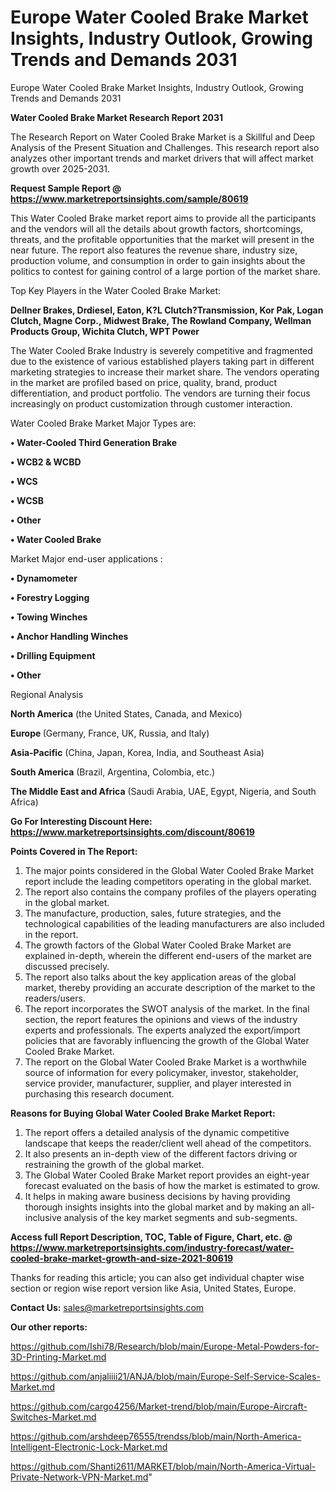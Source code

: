 # Europe Water Cooled Brake Market Insights, Industry Outlook, Growing Trends and Demands 2031
 Europe Water Cooled Brake Market Insights, Industry Outlook, Growing Trends and Demands 2031

<strong>Water Cooled Brake Market Research Report 2031</strong>

The Research Report on Water Cooled Brake Market is a Skillful and Deep Analysis of the Present Situation and Challenges. This research report also analyzes other important trends and market drivers that will affect market growth over 2025-2031.

<strong>Request Sample Report @ <a href=https://www.marketreportsinsights.com/sample/80619>https://www.marketreportsinsights.com/sample/80619</a></strong>

This Water Cooled Brake market report aims to provide all the participants and the vendors will all the details about growth factors, shortcomings, threats, and the profitable opportunities that the market will present in the near future. The report also features the revenue share, industry size, production volume, and consumption in order to gain insights about the politics to contest for gaining control of a large portion of the market share.

Top Key Players in the Water Cooled Brake Market:

<strong>Dellner Brakes, Drdiesel, Eaton, K?L Clutch?Transmission, Kor Pak, Logan Clutch, Magne Corp., Midwest Brake, The Rowland Company, Wellman Products Group, Wichita Clutch, WPT Power</strong>

The Water Cooled Brake Industry is severely competitive and fragmented due to the existence of various established players taking part in different marketing strategies to increase their market share. The vendors operating in the market are profiled based on price, quality, brand, product differentiation, and product portfolio. The vendors are turning their focus increasingly on product customization through customer interaction.

Water Cooled Brake Market Major Types are:

<strong>• Water-Cooled Third Generation Brake

• WCB2 & WCBD

• WCS

• WCSB

• Other

• Water Cooled Brake</strong>

Market Major end-user applications :

<strong>• Dynamometer

• Forestry Logging

• Towing Winches

• Anchor Handling Winches

• Drilling Equipment

• Other</strong>

Regional Analysis

</u><strong><b>North America</b></strong> (the United States, Canada, and Mexico)

<strong><b>Europe </b></strong>(Germany, France, UK, Russia, and Italy)

<strong><b>Asia-Pacific</b></strong> (China, Japan, Korea, India, and Southeast Asia)

<strong><b>South America</b></strong> (Brazil, Argentina, Colombia, etc.)

<strong><b>The Middle East and Africa</b></strong> (Saudi Arabia, UAE, Egypt, Nigeria, and South Africa)

<strong>Go For Interesting Discount Here: <a href=https://www.marketreportsinsights.com/discount/80619>https://www.marketreportsinsights.com/discount/80619</a></strong>

<strong>Points Covered in The Report:</strong>
<ol>
  <li>The major points considered in the Global Water Cooled Brake Market report include the leading competitors operating in the global market.</li>
  <li>The report also contains the company profiles of the players operating in the global market.</li>
  <li>The manufacture, production, sales, future strategies, and the technological capabilities of the leading manufacturers are also included in the report.</li>
  <li>The growth factors of the Global Water Cooled Brake Market are explained in-depth, wherein the different end-users of the market are discussed precisely.</li>
  <li>The report also talks about the key application areas of the global market, thereby providing an accurate description of the market to the readers/users.</li>
  <li>The report incorporates the SWOT analysis of the market. In the final section, the report features the opinions and views of the industry experts and professionals. The experts analyzed the export/import policies that are favorably influencing the growth of the Global Water Cooled Brake Market.</li>
  <li>The report on the Global Water Cooled Brake Market is a worthwhile source of information for every policymaker, investor, stakeholder, service provider, manufacturer, supplier, and player interested in purchasing this research document.</li>
</ol>
<strong>Reasons for Buying Global Water Cooled Brake Market Report:</strong>

<ol>
  <li>The report offers a detailed analysis of the dynamic competitive landscape that keeps the reader/client well ahead of the competitors.</li>
  <li>It also presents an in-depth view of the different factors driving or restraining the growth of the global market.</li>
  <li>The Global Water Cooled Brake Market report provides an eight-year forecast evaluated on the basis of how the market is estimated to grow.</li>
  <li>It helps in making aware business decisions by having providing thorough insights insights into the global market and by making an all-inclusive analysis of the key market segments and sub-segments.</li>
</ol>
<strong>Access full Report Description, TOC, Table of Figure, Chart, etc. @ <a href=https://www.marketreportsinsights.com/industry-forecast/water-cooled-brake-market-growth-and-size-2021-80619>https://www.marketreportsinsights.com/industry-forecast/water-cooled-brake-market-growth-and-size-2021-80619</a></strong>


Thanks for reading this article; you can also get individual chapter wise section or region wise report version like Asia, United States, Europe.

<strong>Contact Us:</strong>
sales@marketreportsinsights.com

<strong>Our other reports:</strong>

<a href=https://github.com/Ishi78/Research/blob/main/Europe-Metal-Powders-for-3D-Printing-Market.md>https://github.com/Ishi78/Research/blob/main/Europe-Metal-Powders-for-3D-Printing-Market.md</a>

<a href=https://github.com/anjaliiii21/ANJA/blob/main/Europe-Self-Service-Scales-Market.md>https://github.com/anjaliiii21/ANJA/blob/main/Europe-Self-Service-Scales-Market.md</a>

<a href=https://github.com/cargo4256/Market-trend/blob/main/Europe-Aircraft-Switches-Market.md>https://github.com/cargo4256/Market-trend/blob/main/Europe-Aircraft-Switches-Market.md</a>

<a href=https://github.com/arshdeep76555/trendss/blob/main/North-America-Intelligent-Electronic-Lock-Market.md>https://github.com/arshdeep76555/trendss/blob/main/North-America-Intelligent-Electronic-Lock-Market.md</a>

<a href=https://github.com/Shanti2611/MARKET/blob/main/North-America-Virtual-Private-Network-VPN-Market.md>https://github.com/Shanti2611/MARKET/blob/main/North-America-Virtual-Private-Network-VPN-Market.md</a>"
